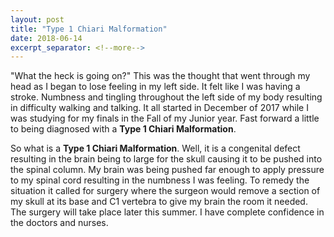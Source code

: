 ```yaml
---
layout: post
title: "Type 1 Chiari Malformation"
date: 2018-06-14
excerpt_separator: <!--more-->
---
```


"What the heck is going on?" This was the thought that went through my head as I began to lose feeling in my left side. It felt like I was having a stroke. Numbness and tingling throughout the left side of my body resulting in difficulty walking and talking. It all started in December of 2017 while I was studying for my finals in the Fall of my Junior year. Fast forward a little to being diagnosed with a **Type 1 Chiari Malformation**.
<!--more-->

So what is a **Type 1 Chiari Malformation**. Well, it is a congenital defect resulting in the brain being to large for the skull causing it to be pushed into the spinal column. My brain was being pushed far enough to apply pressure to my spinal cord resulting in the numbness I was feeling. To remedy the situation it called for surgery where the surgeon would remove a section of my skull at its base and C1 vertebra to give my brain the room it needed. The surgery will take place later this summer. I have complete confidence in the doctors and nurses.
